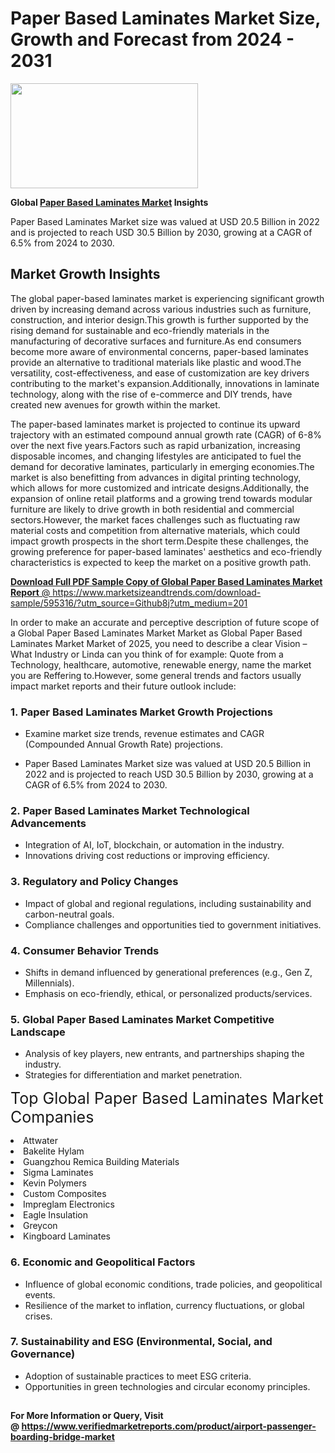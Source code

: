 <H1>Paper Based Laminates Market Size, Growth and Forecast from 2024 - 2031</H1><img class="aligncenter size-medium wp-image-584254" src="https://thirdeyenews.in/wp-content/uploads/2024/09/Global-Market-Research-300x168.jpeg" alt="" width="300" height="168" /><p><strong>Global&nbsp;<a href="https://www.marketsizeandtrends.com/download-sample/595316/?utm_source=Github8j?utm_medium=201">Paper Based Laminates Market</a> Insights</strong></p><p>Paper Based Laminates Market size was valued at USD 20.5 Billion in 2022 and is projected to reach USD 30.5 Billion by 2030, growing at a CAGR of 6.5% from 2024 to 2030.</p><p><h2>Market Growth Insights</h2> <p>The global paper-based laminates market is experiencing significant growth driven by increasing demand across various industries such as furniture, construction, and interior design.This growth is further supported by the rising demand for sustainable and eco-friendly materials in the manufacturing of decorative surfaces and furniture.As end consumers become more aware of environmental concerns, paper-based laminates provide an alternative to traditional materials like plastic and wood.The versatility, cost-effectiveness, and ease of customization are key drivers contributing to the market's expansion.Additionally, innovations in laminate technology, along with the rise of e-commerce and DIY trends, have created new avenues for growth within the market.</p> <p><a href="sample_link_here"></a></p> <p>The paper-based laminates market is projected to continue its upward trajectory with an estimated compound annual growth rate (CAGR) of 6-8% over the next five years.Factors such as rapid urbanization, increasing disposable incomes, and changing lifestyles are anticipated to fuel the demand for decorative laminates, particularly in emerging economies.The market is also benefitting from advances in digital printing technology, which allows for more customized and intricate designs.Additionally, the expansion of online retail platforms and a growing trend towards modular furniture are likely to drive growth in both residential and commercial sectors.However, the market faces challenges such as fluctuating raw material costs and competition from alternative materials, which could impact growth prospects in the short term.Despite these challenges, the growing preference for paper-based laminates' aesthetics and eco-friendly characteristics is expected to keep the market on a positive growth path.</p> <p><a href="more_info_link_here"></p><p><span class=""><strong>Download Full PDF Sample Copy of Global Paper Based Laminates Market Report</strong> @ <a href="https://www.marketsizeandtrends.com/download-sample/595316/?utm_source=Github8j?utm_medium=201" target="_blank">https://www.marketsizeandtrends.com/download-sample/595316/?utm_source=Github8j?utm_medium=201</a></span></p><p>In order to make an accurate and perceptive description of future scope of a Global&nbsp;Paper Based Laminates Market Market as Global&nbsp;Paper Based Laminates Market Market of 2025, you need to describe a clear Vision &ndash; What Industry or Linda can you think of for example: Quote from a Technology, healthcare, automotive, renewable energy, name the market you are Reffering to.However, some general trends and factors usually impact market reports and their future outlook include:</p><h3>1.&nbsp;<strong>Paper Based Laminates Market Growth Projections</strong></h3><ul><li>Examine market size trends, revenue estimates and CAGR (Compounded Annual Growth Rate) projections.</li><li><p>Paper Based Laminates Market size was valued at USD 20.5 Billion in 2022 and is projected to reach USD 30.5 Billion by 2030, growing at a CAGR of 6.5% from 2024 to 2030.</p></li></ul><h3>2.&nbsp;<strong>Paper Based Laminates Market Technological Advancements</strong></h3><ul><li>Integration of AI, IoT, blockchain, or automation in the industry.</li><li>Innovations driving cost reductions or improving efficiency.</li></ul><h3>3.&nbsp;<strong>Regulatory and Policy Changes</strong></h3><ul><li>Impact of global and regional regulations, including sustainability and carbon-neutral goals.</li><li>Compliance challenges and opportunities tied to government initiatives.</li></ul><h3>4.&nbsp;<strong>Consumer Behavior Trends</strong></h3><ul><li>Shifts in demand influenced by generational preferences (e.g., Gen Z, Millennials).</li><li>Emphasis on eco-friendly, ethical, or personalized products/services.</li></ul><h3>5.&nbsp;<strong>Global Paper Based Laminates Market Competitive Landscape</strong></h3><ul><li>Analysis of key players, new entrants, and partnerships shaping the industry.</li><li>Strategies for differentiation and market penetration.</li></ul><p data-pm-slice="1 1 []"><span style="color: inherit; font-family: inherit; font-size: 25px;">Top Global Paper Based Laminates Market Companies</span></p><div class="" data-test-id=""><p><li>Attwater</li><li> Bakelite Hylam</li><li> Guangzhou Remica Building Materials</li><li> Sigma Laminates</li><li> Kevin Polymers</li><li> Custom Composites</li><li> Impreglam Electronics</li><li> Eagle Insulation</li><li> Greycon</li><li> Kingboard Laminates</li></p></div><h3>6.&nbsp;<strong>Economic and Geopolitical Factors</strong></h3><ul><li>Influence of global economic conditions, trade policies, and geopolitical events.</li><li>Resilience of the market to inflation, currency fluctuations, or global crises.</li></ul><h3>7.&nbsp;<strong>Sustainability and ESG (Environmental, Social, and Governance)</strong></h3><ul><li>Adoption of sustainable practices to meet ESG criteria.</li><li>Opportunities in green technologies and circular economy principles.</li></ul><h2><strong style="font-size: 14px;">For More Information or Query, Visit @&nbsp;</strong><a style="background-color: #ffffff; font-size: 14px;" href="https://www.marketsizeandtrends.com/report/paper-based-laminates-market/" target="_blank">https://www.verifiedmarketreports.com/product/airport-passenger-boarding-bridge-market</a></h2>